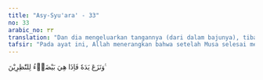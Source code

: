 ```yaml
---
title: "Asy-Syu'ara' - 33"
no: 33
arabic_no: ٣٣
translation: "Dan dia mengeluarkan tangannya (dari dalam bajunya), tiba-tiba tangan itu menjadi putih (bercahaya) bagi orang-orang yang melihatnya."
tafsir: "Pada ayat ini, Allah menerangkan bahwa setelah Musa selesai menunjukkan bukti yang nyata itu, Fir'aun berkata, \"Apakah masih ada mukjizat selain itu?\" Musa menjawab, \"Ada.\" Musa lalu memasukkan tangan ke dalam kantong bajunya, kemudian mengeluarkannya kembali. Tiba-tiba tangan itu bercahaya menerangi keadaan di sekelilingnya, karena cahayanya yang sangat terang. Ibnu 'Abbas berkata, \"Ketika Musa mengeluarkan tangan dari dalam bajunya, maka tiba-tiba tangan itu menjadi putih bercahaya menyinari orang-orang yang melihatnya, bagaikan sinar matahari yang menyilaukan penglihatan.\""
---
```

وَنَزَعَ يَدَهٗ فَاِذَا هِيَ بَيْضَاۤءُ لِلنّٰظِرِيْنَ ࣖ 